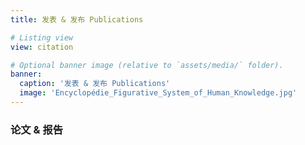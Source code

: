 ```yaml
---
title: 发表 & 发布 Publications

# Listing view
view: citation

# Optional banner image (relative to `assets/media/` folder).
banner:
  caption: '发表 & 发布 Publications'
  image: 'Encyclopédie_Figurative_System_of_Human_Knowledge.jpg'
---
```


### 论文 & 报告